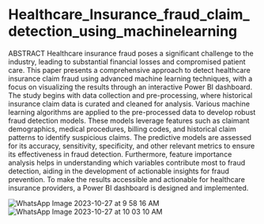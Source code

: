 # Healthcare_Insurance_fraud_claim_detection_using_machinelearning

ABSTRACT
Healthcare insurance fraud poses a significant challenge to the industry, leading to substantial financial losses and compromised patient care. This paper presents a comprehensive approach to detect healthcare insurance claim fraud using advanced machine learning techniques, with a focus on visualizing the results through an interactive Power BI dashboard. The study begins with data collection and pre-processing, where historical insurance claim data is curated and cleaned for analysis. Various machine learning algorithms are applied to the pre-processed data to develop robust fraud detection models. These models leverage features such as claimant demographics, medical procedures, billing codes, and historical claim patterns to identify suspicious claims. The predictive models are assessed for its accuracy, sensitivity, specificity, and other relevant metrics to ensure its effectiveness in fraud detection. Furthermore, feature importance analysis helps in understanding which variables contribute most to fraud detection, aiding in the development of actionable insights for fraud prevention. To make the results accessible and actionable for healthcare insurance providers, a Power BI dashboard is designed and implemented.


![WhatsApp Image 2023-10-27 at 9 58 16 AM](https://github.com/SuwethaGovindaraj/Healthcare_Insurance_fraud_claim_detection_using_machinelearning/assets/69303196/c306e445-df52-4dba-b6c0-1d8b194378f0)
![WhatsApp Image 2023-10-27 at 10 03 10 AM](https://github.com/SuwethaGovindaraj/Healthcare_Insurance_fraud_claim_detection_using_machinelearning/assets/69303196/1cbb3758-287c-4ec8-ad3d-330175b8a77d)
